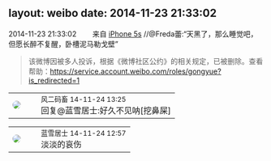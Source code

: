 layout: weibo
date: 2014-11-23 21:33:02
---
<meta name="referrer" content="no-referrer" />

2014-11-23 21:33:02  &nbsp;&nbsp;&nbsp;&nbsp;&nbsp;&nbsp; 来自 <a href="sinaweibo://customweibosource" rel="nofollow">iPhone 5s</a>
 //@Freda蕾:“天黑了，那么睡觉吧，但愿长醉不复醒，卧槽泥马勒戈壁”
>  该微博因被多人投诉，根据《微博社区公约》的相关规定，已被删除。查看帮助：https://service.account.weibo.com/roles/gongyue?is_redirected=1

<table style="width: 100%;">
  <tr>
    <td style="width: 40px;"><img style="border-radius:50%" src="https://tva3.sinaimg.cn/crop.0.0.639.639.50/6d2a6003jw8f3idy69w2gj20hs0hrt9g.jpg?KID=imgbed,tva&Expires=1624464151&ssig=xNZgXtQl7V"></td>
    <td colspan="2"><small>风二码畜 14-11-24 13:25</small><br/>回复@蓝雪居士:好久不见呐[挖鼻屎]</td>
  </tr>
</table>

<table style="width: 100%;">
  <tr>
    <td style="width: 40px;"><img style="border-radius:50%" src="https://tva1.sinaimg.cn/crop.0.0.180.180.50/7978b307jw1e8qgp5bmzyj2050050aa8.jpg?KID=imgbed,tva&Expires=1624464151&ssig=KYtzRFwOMD"></td>
    <td colspan="2"><small>蓝雪居士 14-11-24 12:57</small><br/>淡淡的哀伤</td>
  </tr>
</table>
